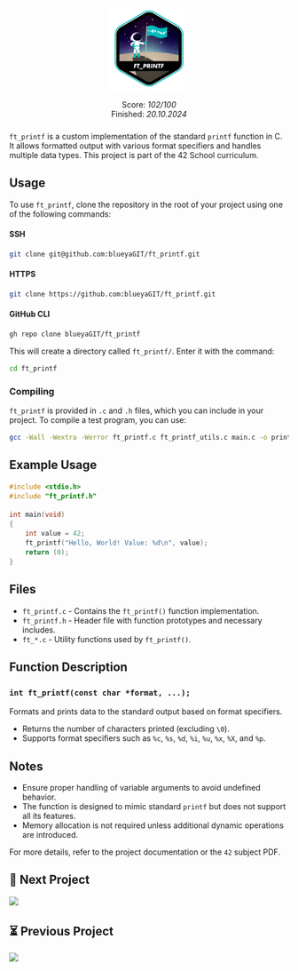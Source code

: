 <p align="center">
  <img src="https://github.com/blueyaGIT/blueyaGIT/blob/master/42_badges/ft_printfe.png?raw=true" alt="printf"/>
</p>

<p align="center">
  Score: <i>102/100</i><br>
  Finished: <i>20.10.2024</i><br>
</p>

###

`ft_printf` is a custom implementation of the standard `printf` function in C. It allows formatted output with various format specifiers and handles multiple data types. This project is part of the 42 School curriculum.

## Usage

To use `ft_printf`, clone the repository in the root of your project using one of the following commands:

#### SSH
```bash
git clone git@github.com:blueyaGIT/ft_printf.git
```
#### HTTPS
```bash
git clone https://github.com:blueyaGIT/ft_printf.git
```
#### GitHub CLI
```bash
gh repo clone blueyaGIT/ft_printf
```
This will create a directory called `ft_printf/`. Enter it with the command:

```bash
cd ft_printf
```

### Compiling

`ft_printf` is provided in `.c` and `.h` files, which you can include in your project. To compile a test program, you can use:

```bash
gcc -Wall -Wextra -Werror ft_printf.c ft_printf_utils.c main.c -o printf
```

## Example Usage

```c
#include <stdio.h>
#include "ft_printf.h"

int main(void)
{
    int value = 42;
    ft_printf("Hello, World! Value: %d\n", value);
    return (0);
}
```

## Files

- `ft_printf.c` - Contains the `ft_printf()` function implementation.
- `ft_printf.h` - Header file with function prototypes and necessary includes.
- `ft_*.c` - Utility functions used by `ft_printf()`.

## Function Description

### `int ft_printf(const char *format, ...);`
Formats and prints data to the standard output based on format specifiers.

- Returns the number of characters printed (excluding `\0`).
- Supports format specifiers such as `%c`, `%s`, `%d`, `%i`, `%u`, `%x`, `%X`, and `%p`.

## Notes

- Ensure proper handling of variable arguments to avoid undefined behavior.
- The function is designed to mimic standard `printf` but does not support all its features.
- Memory allocation is not required unless additional dynamic operations are introduced.

For more details, refer to the project documentation or the `42` subject PDF.

## 🚀 Next Project

<a href="https://github.com/blueyaGIT/get_next_line"><img src="https://readme-typing-svg.demolab.com?font=Fira+Code&pause=1000&color=BF94E4&width=435&lines=get_next_line"></a>

## ⏳ Previous Project

<a href="https://github.com/blueyaGIT/libft"><img src="https://readme-typing-svg.demolab.com?font=Fira+Code&pause=1000&color=BF94E4&width=435&lines=libft"></a>